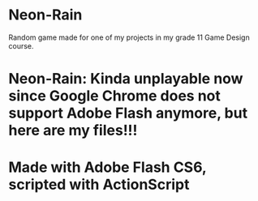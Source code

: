 # Neon-Rain
Random game made for one of my projects in my grade 11 Game Design course.
# Neon-Rain: Kinda unplayable now since Google Chrome does not support Adobe Flash anymore, but here are my files!!!
# Made with Adobe Flash CS6, scripted with ActionScript
